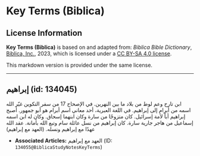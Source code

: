 # Key Terms (Biblica)

## License Information

**Key Terms (Biblica)** is based on and adapted from: _Biblica Bible Dictionary_, [Biblica, Inc.](https://www.biblica.com/), 2023, which is licensed under a [CC BY-SA 4.0 license](https://creativecommons.org/licenses/by-sa/4.0/legalcode.en).

This markdown version is provided under the same license.



--------------------------------

## إبراهيم (id: 134045)

ابن تارح وعم لوط من بلاد ما بين النهرين. في الإصحاح 17 من سفر التكوين غيّر الله اسمه من أبرام إلى إبراهيم. في اللغة العبرية، أحد معاني اسم أبرام هو أبو جمهور. أصبح إبراهيم أباً لأمة إسرائيل. كان متزوجًا من سارة وكان ابنهما إسحاق. وكان له ابن اسمه إسماعيل من هاجر جارية سارة. كان إبراهيم من نسل عائلة سام وتبع الله بأمانة. عقد الله عهدًا مع إبراهيم ونسله. (العهد مع إبراهيم)

* **Associated Articles:** العهد مع إبراهيم (ID: `134055@BiblicaStudyNotesKeyTerms`)

